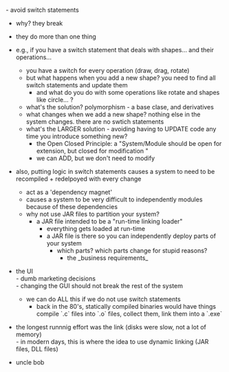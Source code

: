 \- avoid switch statements  
  - why? they break  
  - they do more than one thing  
  - e.g., if you have a switch statement that deals with shapes... and their operations...  
      - you have a switch for every operation (draw, drag, rotate)  
      - but what happens when you add a new shape? you need to find all switch statements and update them  
          - and what do you do with some operations like rotate and shapes like circle... ?  
      - what's the solution? polymorphism - a base clase, and derivatives  
      - what changes when we add a new shape? nothing else in the system changes. there are no swtich statements  
      - what's the LARGER solution - avoiding having to UPDATE code any time you introduce something new?  
          - the Open Closed Principle: a "System/Module should be open for extension, but closed for modification "  
          - we can ADD, but we don't need to modify  
  - also, putting logic in switch statements causes a system to need to be recompiled + redelpoyed with every change  
      - act as a 'dependency magnet'  
      - causes a system to be very difficult to independently modules because of these dependencies  
      - why not use JAR files to partition your system?  
          - a JAR file intended to be a "run-time linking loader"  
              - everything gets loaded at run-time  
              - a JAR file is there so you can independently deploy parts of your system  
                  - which parts? which parts change for stupid reasons?  
                      - the \_business requirements\_  
 - the UI  
                      - dumb marketing decisions  
                  - changing the GUI should not break the rest of the system  
      - we can do ALL this if we do not use switch statements  
          - back in the 80's, statically compiled binaries would have things compile \`.c\` files into \`.o\` files, collect them, link them into a \`.exe\`  
 - the longest runnnig effort was the link (disks were slow, not a lot of memory)  
              - in modern days, this is where the idea to use dynamic linking (JAR files, DLL files)

- uncle bob